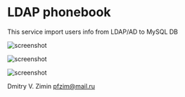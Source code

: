 # LDAP phonebook

This service import users info from LDAP/AD to MySQL DB

![screenshot](https://raw.githubusercontent.com/pfzim/ldap-phonebook/master/other/screenshot_0.png)

![screenshot](https://raw.githubusercontent.com/pfzim/ldap-phonebook/master/other/screenshot_1.png)

![screenshot](https://raw.githubusercontent.com/pfzim/ldap-phonebook/master/other/screenshot_2.png)

Dmitry V. Zimin <pfzim@mail.ru>
